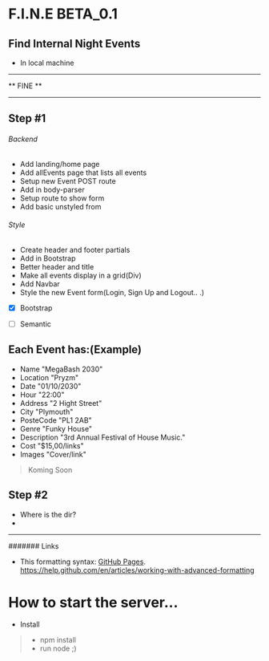 # F.I.N.E BETA_0.1

## Find Internal Night Events 

* In local machine

********************************
**          FINE              **
********************************

## Step #1
###### Backend
- Add landing/home page
- Add allEvents page that lists all events
- Setup new Event POST route
- Add in body-parser
- Setup route to show form
- Add basic unstyled from

###### Style
* Create header and footer partials
* Add in Bootstrap
* Better header and title
* Make all events display in a grid(Div)
* Add Navbar 
* Style the new Event form(Login, Sign Up and Logout.. .)
- [x] Bootstrap
- [ ] Semantic


## Each Event has:(Example)
* Name          "MegaBash 2030"
* Location      "Pryzm"
* Date          "01/10/2030"
* Hour          "22:00"
* Address       "2 Hight Street"
* City          "Plymouth"
* PosteCode     "PL1 2AB"
* Genre         "Funky House"
* Description   "3rd Annual Festival of House Music."
* Cost          "$15,00/links"
* Images        "Cover/link" 

> Koming Soon

## Step #2
* Where is  the dir?
*
*********
####### Links
- This formatting syntax: [GitHub Pages](https://help.github.com/en/articles/basic-writing-and-formatting-syntax).
https://help.github.com/en/articles/working-with-advanced-formatting
 

# How to start the server...
- Install
> - npm install
> - run node
> ;) 
